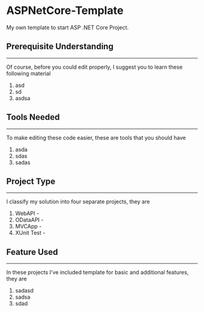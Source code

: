 # ASPNetCore-Template
My own template to start ASP .NET Core Project.

## Prerequisite Understanding
-------
Of course, before you could edit properly, I suggest you to learn these following material
1. asd
2. sd
3. asdsa

## Tools Needed
---------
To make editing these code easier, these are tools that you should have
1. asda
2. sdas
3. sadas

## Project Type
-------
I classify my solution into four separate projects, they are
1. WebAPI - 
2. ODataAPI - 
3. MVCApp -
4. XUnit Test - 

## Feature Used
--------
In these projects I've included template for basic and additional features, they are
1. sadasd
2. sadsa
3. sdad
